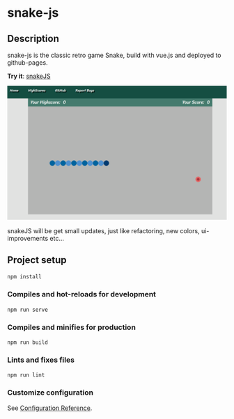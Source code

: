 # snake-js
## Description

snake-js is the classic retro game Snake, build with vue.js and deployed to github-pages.

**Try it**: [snakeJS](https://kevvko.github.io/snakeJS/)

![Snake Example](/exp/snake-example.png)

snakeJS will be get small updates, just like refactoring, new colors, ui-improvements etc...

## Project setup
```
npm install
```

### Compiles and hot-reloads for development
```
npm run serve
```

### Compiles and minifies for production
```
npm run build
```

### Lints and fixes files
```
npm run lint
```

### Customize configuration
See [Configuration Reference](https://cli.vuejs.org/config/).
